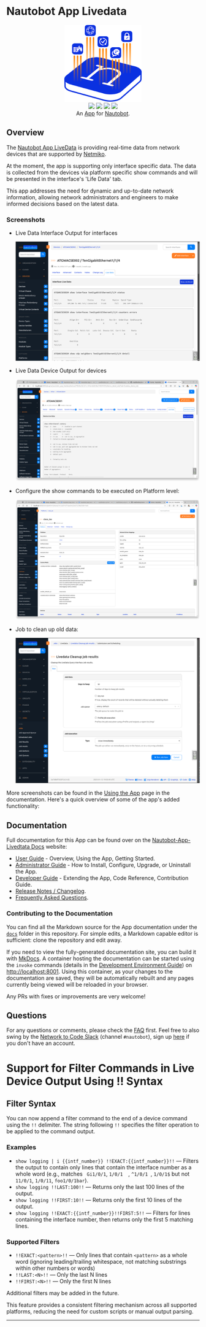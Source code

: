 # Nautobot App Livedata

<!--
Developer Note - Remove Me!

The README will have certain links/images broken until the PR is merged into `develop`. Update the GitHub links with whichever branch you're using (main etc.) if different.

The logo of the project is a placeholder (docs/images/icon-livedata.png) - please replace it with your app icon, making sure it's at least 200x200px and has a transparent background!

To avoid extra work and temporary links, make sure that publishing docs (or merging a PR) is done at the same time as setting up the docs site on RTD, then test everything.
-->

<p align="center">
  <img src="https://raw.githubusercontent.com/jifox/nautobot-app-livedata/develop/docs/images/icon-livedata.png" class="logo" height="200px">
  <br>
  <!-- CI passing badge -->
  <a href="https://github.com/jifox/nautobot-app-livedata/actions"><img src="https://github.com/jifox/nautobot-app-livedata/actions/workflows/ci.yml/badge.svg?branch=main"></a>
  <!-- docs build status badge -->
  <a href="https://nautobot-app-livedata.readthedocs.io/en/latest/"><img src="https://readthedocs.org/projects/nautobot-app-livedata/badge/"></a>
  <!-- pypi version Badge -->
  <a href="https://pypi.org/project/nautobot-app-livedata/"><img src="https://img.shields.io/pypi/v/nautobot-app-livedata"></a>
  <!-- downloads batch -->
  <a href="https://pypi.org/project/nautobot-app-livedata/"><img src="https://img.shields.io/pypi/dm/nautobot-app-livedata"></a>
  <br>
  An <a href="https://networktocode.com/nautobot-apps/">App</a> for <a href="https://nautobot.com/">Nautobot</a>.
</p>

## Overview

The [Nautobot App LiveData](https://github.com/jifox/nautobot-app-livedata/) is providing real-time data from network devices that are supported by [Netmiko](https://github.com/ktbyers/netmiko).

At the moment, the app is supporting only interface specific data. The data is collected from the devices via platform specific show commands and will be presented in the interface's 'Life Data' tab.

This app addresses the need for dynamic and up-to-date network information, allowing network administrators and engineers to make informed decisions based on the latest data. 

### Screenshots

- Live Data Interface Output for interfaces

  ![Livedata output screenshot](https://raw.githubusercontent.com/jifox/nautobot-app-livedata/develop/docs/images/livedata-app-output.png)

- Live Data Device Output for devices

  ![Livedata output screenshot](https://raw.githubusercontent.com/jifox/nautobot-app-livedata/develop/docs/images/livedata-device-output.png)

- Configure the show commands to be executed on Platform level:

  ![ Platform Screenshot](https://raw.githubusercontent.com/jifox/nautobot-app-livedata/develop/docs/images/livedata-platform-detail.png)

- Job to clean up old data:

  ![ Cleanup Job Results Screenshot](https://raw.githubusercontent.com/jifox/nautobot-app-livedata/develop/docs/images/livedata-app-cleanup-job-results.png)

More screenshots can be found in the [Using the App](https://nautobot-app-livedata.readthedocs.io/en/latest/user/app_use_cases/) page in the documentation. Here's a quick overview of some of the app's added functionality:

## Documentation

Full documentation for this App can be found over on the [Nautobot-App-Livedtata Docs](https://nautobot-app-livedata.readthedocs.io/en/latest) website:

- [User Guide](https://nautobot-app-livedata.readthedocs.io/en/latest/user/app_overview/) - Overview, Using the App, Getting Started.
- [Administrator Guide](https://nautobot-app-livedata.readthedocs.io/en/latest/admin/install/) - How to Install, Configure, Upgrade, or Uninstall the App.
- [Developer Guide](https://nautobot-app-livedata.readthedocs.io/en/latest/dev/contributing/) - Extending the App, Code Reference, Contribution Guide.
- [Release Notes / Changelog](https://nautobot-app-livedata.readthedocs.io/en/latest/admin/release_notes/).
- [Frequently Asked Questions](https://nautobot-app-livedata.readthedocs.io/en/latest/user/faq/).

### Contributing to the Documentation

You can find all the Markdown source for the App documentation under the [`docs`](https://github.com/jifox/nautobot-app-livedata/tree/develop/docs) folder in this repository. For simple edits, a Markdown capable editor is sufficient: clone the repository and edit away.

If you need to view the fully-generated documentation site, you can build it with [MkDocs](https://www.mkdocs.org/). A container hosting the documentation can be started using the `invoke` commands (details in the [Development Environment Guide](https://nautobot-app-livedata.readthedocs.io/en/latest/dev/dev_environment/#docker-development-environment)) on [http://localhost:8001](http://localhost:8001). Using this container, as your changes to the documentation are saved, they will be automatically rebuilt and any pages currently being viewed will be reloaded in your browser.

Any PRs with fixes or improvements are very welcome!

## Questions

For any questions or comments, please check the [FAQ](https://nautobot-app-livedata.readthedocs.io/en/latest/user/faq/) first. Feel free to also swing by the [Network to Code Slack](https://networktocode.slack.com/) (channel `#nautobot`), sign up [here](http://slack.networktocode.com/) if you don't have an account.

# Support for Filter Commands in Live Device Output Using !! Syntax

## Filter Syntax

You can now append a filter command to the end of a device command using the `!!` delimiter. The string following `!!` specifies the filter operation to be applied to the command output.

### Examples

- `show logging | i {{intf_number}} !!EXACT:{{intf_number}}!!` — Filters the output to contain only lines that contain the interface number as a whole word (e.g., matches ` Gi1/0/1`, `1/0/1  `, `^1/0/1 `, `1/0/1$` but not `11/0/1`, `1/0/11`, `foo1/0/1bar`).
- `show logging !!LAST:100!!` — Returns only the last 100 lines of the output.
- `show logging !!FIRST:10!!` — Returns only the first 10 lines of the output.
- `show logging !!EXACT:{{intf_number}}!!FIRST:5!!` — Filters for lines containing the interface number, then returns only the first 5 matching lines.

### Supported Filters
- `!!EXACT:<pattern>!!` — Only lines that contain `<pattern>` as a whole word (ignoring leading/trailing whitespace, not matching substrings within other numbers or words)
- `!!LAST:<N>!!` — Only the last N lines
- `!!FIRST:<N>!!` — Only the first N lines

Additional filters may be added in the future.

This feature provides a consistent filtering mechanism across all supported platforms, reducing the need for custom scripts or manual output parsing.

---

